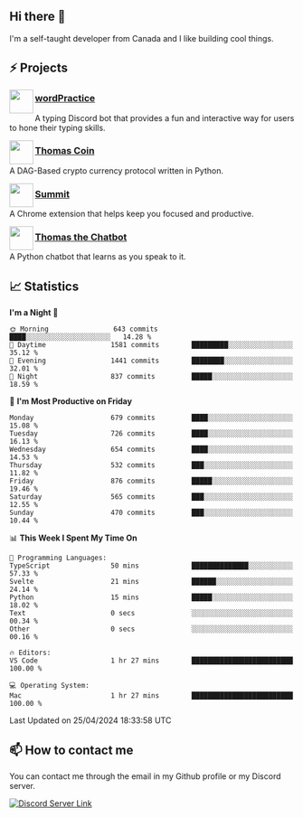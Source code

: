<h2>Hi there 👋</h2>

<p>I'm a self-taught developer from Canada and I like building cool things.</p>

<h2>⚡ Projects</h2>

<img align="left" src="https://i.imgur.com/BIzs17V.png" width="42" height="42" />
<h3><a target="_blank" href="https://wordpractice.principle.sh/">wordPractice</a></h3>
<p>A typing Discord bot that provides a fun and interactive way for users to hone their typing skills.</p>

<img align="left" src="https://i.imgur.com/4FdQpgN.png" width="42" height="42" />
<h3><a href="https://github.com/principle105/thomas-coin">Thomas Coin</a></h3>
<p>A DAG-Based crypto currency protocol written in Python.</p>

<img align="left" src="https://i.imgur.com/Ly8Atho.png" width="42" height="42" />
<h3><a href="https://summit.sh/">Summit</a></h3>
<p>A Chrome extension that helps keep you focused and productive.</p>

<img align="left" src="https://i.imgur.com/hA9YF2s.png" width="42" height="42" />
<h3><a href="https://github.com/principle105/thomasthechatbot">Thomas the Chatbot</a></h3>
<p>A Python chatbot that learns as you speak to it.</p>

<h2>📈 Statistics</h2>

<!--START_SECTION:waka-->
**I'm a Night 🦉** 

```text
🌞 Morning                643 commits         ████░░░░░░░░░░░░░░░░░░░░░   14.28 % 
🌆 Daytime                1581 commits        █████████░░░░░░░░░░░░░░░░   35.12 % 
🌃 Evening                1441 commits        ████████░░░░░░░░░░░░░░░░░   32.01 % 
🌙 Night                  837 commits         █████░░░░░░░░░░░░░░░░░░░░   18.59 % 
```
📅 **I'm Most Productive on Friday** 

```text
Monday                   679 commits         ████░░░░░░░░░░░░░░░░░░░░░   15.08 % 
Tuesday                  726 commits         ████░░░░░░░░░░░░░░░░░░░░░   16.13 % 
Wednesday                654 commits         ████░░░░░░░░░░░░░░░░░░░░░   14.53 % 
Thursday                 532 commits         ███░░░░░░░░░░░░░░░░░░░░░░   11.82 % 
Friday                   876 commits         █████░░░░░░░░░░░░░░░░░░░░   19.46 % 
Saturday                 565 commits         ███░░░░░░░░░░░░░░░░░░░░░░   12.55 % 
Sunday                   470 commits         ███░░░░░░░░░░░░░░░░░░░░░░   10.44 % 
```


📊 **This Week I Spent My Time On** 

```text
💬 Programming Languages: 
TypeScript               50 mins             ██████████████░░░░░░░░░░░   57.33 % 
Svelte                   21 mins             ██████░░░░░░░░░░░░░░░░░░░   24.14 % 
Python                   15 mins             █████░░░░░░░░░░░░░░░░░░░░   18.02 % 
Text                     0 secs              ░░░░░░░░░░░░░░░░░░░░░░░░░   00.34 % 
Other                    0 secs              ░░░░░░░░░░░░░░░░░░░░░░░░░   00.16 % 

🔥 Editors: 
VS Code                  1 hr 27 mins        █████████████████████████   100.00 % 

💻 Operating System: 
Mac                      1 hr 27 mins        █████████████████████████   100.00 % 
```


 Last Updated on 25/04/2024 18:33:58 UTC
<!--END_SECTION:waka-->

<h2>📫 How to contact me</h2>

You can contact me through the email in my Github profile or my Discord server.

[![Discord Server Link](https://dcbadge.vercel.app/api/server/DHnk46C)](https://discord.gg/DHnk46C)

